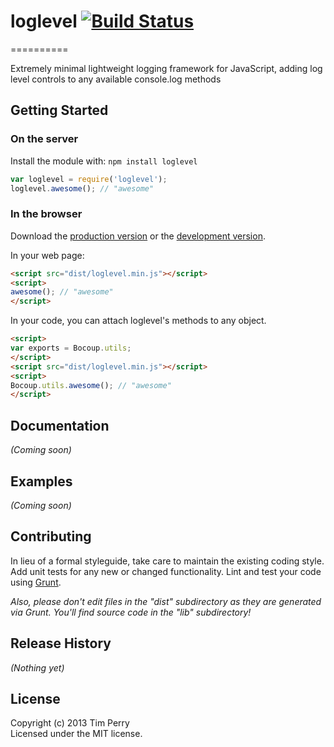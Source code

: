 # loglevel [![Build Status](https://travis-ci.org/pimterry/concomitant.png)](https://travis-ci.org/pimterry/concomitant)
==========

Extremely minimal lightweight logging framework for JavaScript, adding log level controls to any available console.log methods

## Getting Started
### On the server
Install the module with: `npm install loglevel`

```javascript
var loglevel = require('loglevel');
loglevel.awesome(); // "awesome"
```

### In the browser
Download the [production version][min] or the [development version][max].

[min]: https://raw.github.com/pimterry/loglevel/master/dist/loglevel.min.js
[max]: https://raw.github.com/pimterry/loglevel/master/dist/loglevel.js

In your web page:

```html
<script src="dist/loglevel.min.js"></script>
<script>
awesome(); // "awesome"
</script>
```

In your code, you can attach loglevel's methods to any object.

```html
<script>
var exports = Bocoup.utils;
</script>
<script src="dist/loglevel.min.js"></script>
<script>
Bocoup.utils.awesome(); // "awesome"
</script>
```

## Documentation
_(Coming soon)_

## Examples
_(Coming soon)_

## Contributing
In lieu of a formal styleguide, take care to maintain the existing coding style. Add unit tests for any new or changed functionality. Lint and test your code using [Grunt](http://gruntjs.com/).

_Also, please don't edit files in the "dist" subdirectory as they are generated via Grunt. You'll find source code in the "lib" subdirectory!_

## Release History
_(Nothing yet)_

## License
Copyright (c) 2013 Tim Perry  
Licensed under the MIT license.
